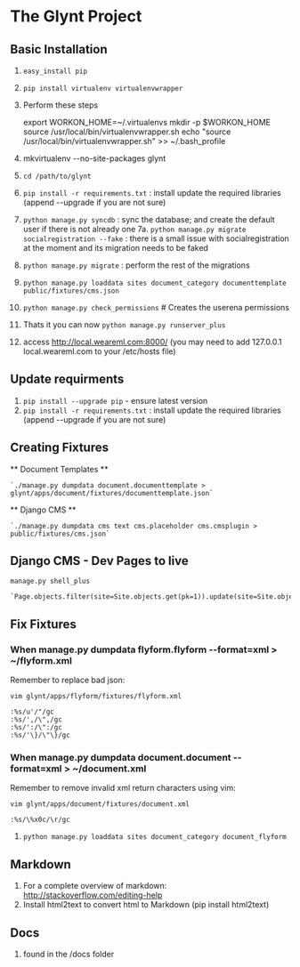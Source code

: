 # The Glynt Project #

## Basic Installation

1. ```easy_install pip```
2. ```pip install virtualenv virtualenvwrapper```
3. Perform these steps

    export WORKON_HOME=~/.virtualenvs
    mkdir -p $WORKON_HOME
    source /usr/local/bin/virtualenvwrapper.sh
    echo "source /usr/local/bin/virtualenvwrapper.sh" >> ~/.bash_profile

4. mkvirtualenv --no-site-packages glynt
5. ```cd /path/to/glynt```
6. ```pip install -r requirements.txt``` : install update the required libraries (append --upgrade if you are not sure)
7. ```python manage.py syncdb``` : sync the database; and create the default user if there is not already one
7a. ```python manage.py migrate socialregistration --fake``` : there is a small issue with socialregistration at the moment and its migration needs to be faked
8. ```python manage.py migrate``` : perform the rest of the migrations
9. ```python manage.py loaddata sites document_category documenttemplate public/fixtures/cms.json```
10. ```python manage.py check_permissions``` # Creates the userena permissions
11. Thats it you can now ```python manage.py runserver_plus```
12. access http://local.weareml.com:8000/ (you may need to add 127.0.0.1 local.weareml.com to your /etc/hosts file)

## Update requirments

1. ```pip install --upgrade pip``` - ensure latest version
2. ```pip install -r requirements.txt``` : install update the required libraries (append --upgrade if you are not sure)


## Creating Fixtures

** Document Templates **

    `./manage.py dumpdata document.documenttemplate > glynt/apps/document/fixtures/documenttemplate.json`

** Django CMS **

    `./manage.py dumpdata cms text cms.placeholder cms.cmsplugin > public/fixtures/cms.json`


## Django CMS - Dev Pages to live ##

```manage.py shell_plus```

    `Page.objects.filter(site=Site.objects.get(pk=1)).update(site=Site.objects.get(pk=3))`

## Fix Fixtures

### When manage.py dumpdata flyform.flyform --format=xml > ~/flyform.xml

Remember to replace bad json:

```vim glynt/apps/flyform/fixtures/flyform.xml```

    :%s/u'/"/gc
    :%s/',/\",/gc
    :%s/':/\":/gc
    :%s/'\}/\"\}/gc

### When manage.py dumpdata document.document --format=xml > ~/document.xml

Remember to remove invalid xml return characters using vim:

```vim glynt/apps/document/fixtures/document.xml```

    :%s/\%x0c/\r/gc

1. ```python manage.py loaddata sites document_category document_flyform```


## Markdown

1. For a complete overview of markdown: http://stackoverflow.com/editing-help
2. Install html2text to convert html to Markdown (pip install html2text)

## Docs

1. found in the /docs folder
